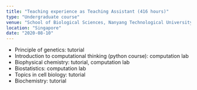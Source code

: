 ```yaml
---
title: "Teaching experience as Teaching Assistant (416 hours)"
type: "Undergraduate course"
venue: "School of Biological Sciences, Nanyang Technological University"
location: "Singapore"
date: "2020-08-10"
---
```

* Principle of genetics: tutorial 
* Introduction to computational thinking (python course): computation lab 
* Biophysical chemistry: tutorial, computation lab 
* Biostatistics: computation lab 
* Topics in cell biology: tutorial 
* Biochemistry: tutorial


<!--collection: teaching
date: 2020-2022
permalink: /teaching/teaching_experience



-->
